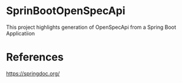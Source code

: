 # SprinBootOpenSpecApi
This project highlights generation of OpenSpecApi  from a Spring Boot Applicatiion 

# References
https://springdoc.org/
